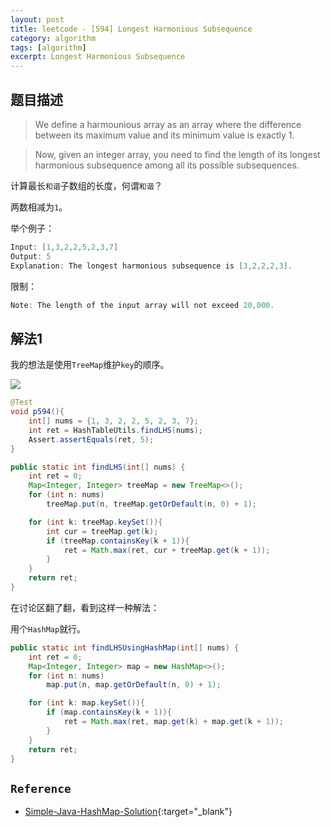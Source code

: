```yaml
---
layout: post
title: leetcode - [594] Longest Harmonious Subsequence
category: algorithm
tags: [algorithm]
excerpt: Longest Harmonious Subsequence
---
```


## 题目描述  

> We define a harmounious array as an array where the difference between its maximum value and its minimum value is exactly 1.  

>  Now, given an integer array, you need to find the length of its longest harmonious subsequence among all its possible subsequences.  

计算最长`和谐`子数组的长度，何谓`和谐`？  

两数相减为`1`。  

举个例子：  


``` java
Input: [1,3,2,2,5,2,3,7]
Output: 5
Explanation: The longest harmonious subsequence is [3,2,2,2,3].
```

限制：  

``` java
Note: The length of the input array will not exceed 20,000.
```

## 解法1  

我的想法是使用`TreeMap`维护`key`的顺序。  

![](https://yyc-images.oss-cn-beijing.aliyuncs.com/l_594.png)  

``` java
@Test
void p594(){
    int[] nums = {1, 3, 2, 2, 5, 2, 3, 7};
    int ret = HashTableUtils.findLHS(nums);
    Assert.assertEquals(ret, 5);
}

public static int findLHS(int[] nums) {
    int ret = 0;
    Map<Integer, Integer> treeMap = new TreeMap<>();
    for (int n: nums)
        treeMap.put(n, treeMap.getOrDefault(n, 0) + 1);

    for (int k: treeMap.keySet()){
        int cur = treeMap.get(k);
        if (treeMap.containsKey(k + 1)){
            ret = Math.max(ret, cur + treeMap.get(k + 1));
        }
    }
    return ret;
}
```

在讨论区翻了翻，看到这样一种解法：  

用个`HashMap`就行。  

``` java
public static int findLHSUsingHashMap(int[] nums) {
    int ret = 0;
    Map<Integer, Integer> map = new HashMap<>();
    for (int n: nums)
        map.put(n, map.getOrDefault(n, 0) + 1);

    for (int k: map.keySet()){
        if (map.containsKey(k + 1)){
            ret = Math.max(ret, map.get(k) + map.get(k + 1));
        }
    }
    return ret;
}
```


## `Reference`  
- [Simple-Java-HashMap-Solution](https://leetcode.com/problems/longest-harmonious-subsequence/discuss/103497/Simple-Java-HashMap-Solution){:target="_blank"}  
